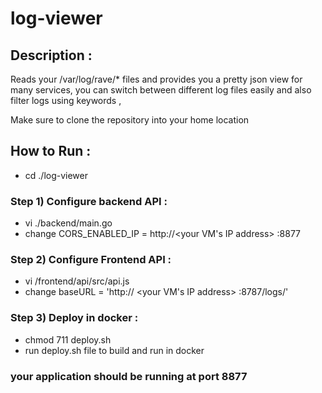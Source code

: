 # log-viewer
## Description :
Reads your /var/log/rave/* files and provides you a pretty json view for many services, you can switch between different log files easily and also filter logs using keywords ,

Make sure to clone the repository into your home location

## How to Run : 
* cd ./log-viewer

### Step 1) Configure backend API :
* vi ./backend/main.go
* change CORS_ENABLED_IP = http://<your VM's IP address> :8877

### Step 2) Configure Frontend API :
* vi /frontend/api/src/api.js
* change baseURL = 'http:// <your VM's IP address> :8787/logs/'

### Step 3) Deploy in docker :
* chmod 711 deploy.sh
* run deploy.sh file to build and run in docker

### your application should be running at port 8877
